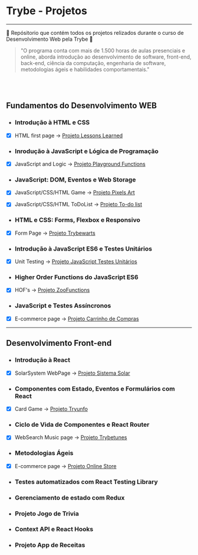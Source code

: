 # Trybe - Projetos 
---

:rocket: Repósitorio que contém todos os projetos relizados durante o curso de Desenvolvimento Web pela Trybe :rocket:
<br>
> "O programa conta com mais de 1.500 horas de aulas presenciais e online, aborda introdução ao desenvolvimento de software, front-end, back-end, ciência da computação, engenharia de software, metodologias ágeis e habilidades comportamentais."
<br>
<br>

## Fundamentos do Desenvolvimento WEB


- ### Introdução à HTML e CSS
- [x] HTML first page -> [Projeto Lessons Learned](https://github.com/FabricioCSM/Projects-Trybe-/tree/main/Projetos/Project%20Lessons%20Learned)


- ### Inrodução à JavaScript e Lógica de Programação
- [x] JavaScript and Logic -> [Projeto Playground Functions](https://github.com/FabricioCSM/Projects-Trybe-/tree/main/Projetos/Project%20Playground%20Functions)


- ### JavaScript: DOM, Eventos e Web Storage
- [x] JavaScript/CSS/HTML Game -> [Projeto Pixels Art](https://github.com/FabricioCSM/Projects-Trybe-/tree/main/Projetos/Project%20Pixels%20Art)



- [x] JavaScript/CSS/HTML ToDoList -> [Projeto To-do list](https://github.com/FabricioCSM/Projects-Trybe-/tree/main/Projetos/Project%20To-do-List)


- ### HTML e CSS: Forms, Flexbox e Responsivo

- [x] Form Page -> [Projeto Trybewarts](https://github.com/FabricioCSM/Projects-Trybe-/tree/main/Projetos/Project%20TrybeWarts)

- ### Introdução à JavaScript ES6 e Testes Unitários

- [x] Unit Testing -> [Projeto JavaScript Testes Unitários](https://github.com/FabricioCSM/Projects-Trybe-/tree/main/Projetos/Project%20UnitTests)

- ### Higher Order Functions do JavaScript ES6

- [x] HOF's -> [Projeto ZooFunctions](https://github.com/FabricioCSM/Projects-Trybe-/tree/main/Projetos/Project%20ZooFunctions)

- ### JavaScript e Testes Assíncronos

- [x] E-commerce page -> [Projeto Carrinho de Compras](https://github.com/FabricioCSM/Projects-Trybe-/tree/main/Projetos/Project%20ShoppingCart)

---

## Desenvolvimento Front-end

- ### Introdução à React
- [x] SolarSystem WebPage -> [Projeto Sistema Solar](https://github.com/FabricioCSM/Projects-Trybe-/tree/main/Projetos/Project%20SolarSystem)

- ### Componentes com Estado, Eventos e Formulários com React
- [x] Card Game -> [Projeto Tryunfo](https://github.com/FabricioCSM/Projects-Trybe-/tree/main/Projetos/Projeto_Tryunfo)

- ### Ciclo de Vida de Componentes e React Router
- [x] WebSearch Music page -> [Projeto Trybetunes](https://github.com/FabricioCSM/Projects-Trybe-/tree/main/Projetos/Projeto_Trybetunes)

- ### Metodologias Ágeis
- [x] E-commerce page -> [Projeto Online Store](https://github.com/FabricioCSM/Projects-Trybe-/tree/main/Projetos/Projeto_Frontend-online-store)

- ### Testes automatizados com React Testing Library

- ### Gerenciamento de estado com Redux

- ### Projeto Jogo de Trivia

- ### Context API e React Hooks

- ### Projeto App de Receitas
